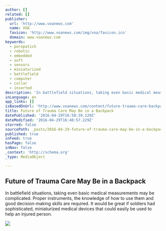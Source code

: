 ```yaml
---
author: []
related: []
publisher:
  url: 'http://www.voanews.com'
  name: VOA
  favicon: 'http://www.voanews.com/img/voa/favicon.ico'
  domain: www.voanews.com
keywords:
  - poropatich
  - robotic
  - embedded
  - soft
  - sensors
  - miniaturized
  - battlefield
  - computer
  - collar
  - inserted
description: 'In battlefield situations, taking even basic medical measurements may be complicated. Proper instruments, the knowledge of how to use them and good decision-making skills are required. It would be great if soldiers had sophisticated, miniaturized medical devices that could easily be used to help an injured person.'
inLanguage: en
app_links: []
isBasedOnUrl: 'http://www.voanews.com/content/future-trauma-care-backpack/3307955.html'
title: Future of Trauma Care May Be in a Backpack
datePublished: '2016-04-29T16:50:39.129Z'
dateModified: '2016-04-29T16:48:57.229Z'
starred: false
sourcePath: _posts/2016-04-29-future-of-trauma-care-may-be-in-a-backpack.md
published: true
inFeed: true
hasPage: false
inNav: false
_context: 'http://schema.org'
_type: MediaObject

---
```

<article style=""><h1>Future of Trauma Care May Be in a Backpack</h1><p>In battlefield situations, taking even basic medical measurements may be complicated. Proper instruments, the knowledge of how to use them and good decision-making skills are required. It would be great if soldiers had sophisticated, miniaturized medical devices that could easily be used to help an injured person.</p><img src="http://gdb.voanews.com/A848A2C0-AAA2-4BCA-BE3F-50609FEF018B_mw1024_mh1024_s.jpg" /></article>